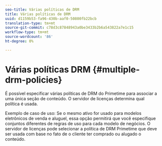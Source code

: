 ```yaml
---
seo-title: Várias políticas de DRM
title: Várias políticas de DRM
uuid: d1159b53-fa96-430b-aaf0-50800fb22bcb
translation-type: tm+mt
source-git-commit: c78d3c87848943a0be3433b2b6a543822a7e1c15
workflow-type: tm+mt
source-wordcount: '86'
ht-degree: 0%

---
```



# Várias políticas DRM {#multiple-drm-policies}

É possível especificar várias políticas de DRM do Primetime para associar a uma única seção de conteúdo. O servidor de licenças determina qual política é usada.

Exemplo de caso de uso: Se o mesmo ativo for usado para modelos eletrônicos de venda e aluguel, essa opção permitirá que você especifique conjuntos diferentes de regras de uso para cada modelo de negócios. O servidor de licenças pode selecionar a política de DRM Primetime que deve ser usada com base no fato de o cliente ter comprado ou alugado o conteúdo.
